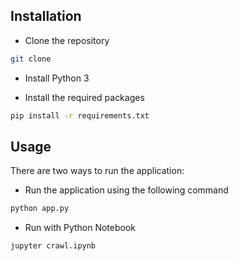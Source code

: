 ## Installation

- Clone the repository
```bash
git clone
```

- Install Python 3

- Install the required packages
```bash
pip install -r requirements.txt
```

## Usage
There are two ways to run the application:
- Run the application using the following command
```bash
python app.py
```

- Run with Python Notebook
```bash
jupyter crawl.ipynb
```